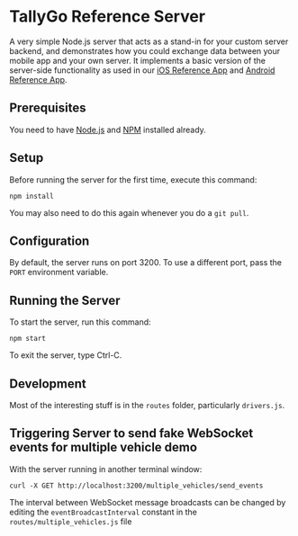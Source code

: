 # TallyGo Reference Server

A very simple Node.js server that acts as a stand-in for your custom server backend, and demonstrates how you could exchange data between your mobile app and your own server. It implements a basic version of the server-side functionality as used in our [iOS Reference App](https://github.com/tallygo/TallyGo-iOS-Reference-App) and [Android Reference App](https://github.com/tallygo/TallyGo-Android-Reference-App).

## Prerequisites

You need to have [Node.js](https://nodejs.org/) and [NPM](https://www.npmjs.com) installed already.

## Setup

Before running the server for the first time, execute this command:

    npm install

You may also need to do this again whenever you do a `git pull`.

## Configuration

By default, the server runs on port 3200. To use a different port, pass the `PORT` environment variable.

## Running the Server

To start the server, run this command:

    npm start

To exit the server, type Ctrl-C.

## Development

Most of the interesting stuff is in the `routes` folder, particularly `drivers.js`.

## Triggering Server to send fake WebSocket events for multiple vehicle demo

With the server running in another terminal window:

    curl -X GET http://localhost:3200/multiple_vehicles/send_events

The interval between WebSocket message broadcasts can be changed by editing
the `eventBroadcastInterval` constant in the `routes/multiple_vehicles.js` file
